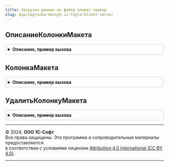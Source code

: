 ```yaml
---
title: Загрузка данных из файла клиент сервер
slug: bsp/zagruzka-dannyh-iz-fayla-klient-server
---
```



## ОписаниеКолонкиМакета
<details style="margin: 1em 0; padding: 0.5em; border: 1px solid #ccc; border-radius: 6px;">

<summary style="font-weight: bold; cursor: pointer;">Описание, пример вызова</summary>

```bsl

// Создает структуру описания колонок для макета загрузки данных из файла.
//
// Параметры:
//  Имя        -Строка - имя колонки.
//  Тип       - ОписаниеТипов - тип колонки.
//  Заголовок - Строка - заголовок колонки выводимый в бланке для загрузки.
//  Ширина    - Число - ширина колонки.
//  Подсказка - Строка - подсказка, выводимая в заголовке колонки.
//
// Возвращаемое значение:
//  Структура - структура с описание колонки:
//    * Имя                      - Строка - имя колонки.
//    * Заголовок                - Строка - заголовок колонки выводимый в бланке для загрузки.
//    * Тип                      - ОписаниеТипов - тип колонки.
//    * Ширина                   - Число  - ширина колонки.
//    * Позиция                  - Число  - позиция колонки в таблице
//    * Подсказка                - Строка - подсказка выводимая в заголовке колонки.
//    * ОбязательнаДляЗаполнения - Булево - истина, если колонка обязательно должна содержать значения.
//    * Группа                   - Строка - имя группы колонок.
//    * Родитель                 - Строка - используется для связи динамической колонки с реквизитом табличной части объекта.
//
Функция ОписаниеКолонкиМакета(Имя, Тип, Заголовок = Неопределено, Ширина = 0, Подсказка = "") Экспорт
```

Пример вызова
```bsl
Результат = ЗагрузкаДанныхИзФайлаКлиентСервер.ОписаниеКолонкиМакета(Имя, Тип, Заголовок, Ширина, Подсказка);
```
</details>

## КолонкаМакета
<details style="margin: 1em 0; padding: 0.5em; border: 1px solid #ccc; border-radius: 6px;">

<summary style="font-weight: bold; cursor: pointer;">Описание, пример вызова</summary>

```bsl

// Возвращает колонку макета по имени.
//
// Параметры:
//  Имя				 - Строка - имя колонки.
//  СписокКолонок	 - Массив из см. ЗагрузкаДанныхИзФайлаКлиентСервер.ОписаниеКолонкиМакета
//
// Возвращаемое значение:
//   - см. ОписаниеКолонкиМакета
//   - Неопределено - если колонка не существует.
//
Функция КолонкаМакета(Имя, СписокКолонок) Экспорт
```

Пример вызова
```bsl
Результат = ЗагрузкаДанныхИзФайлаКлиентСервер.КолонкаМакета(Имя, СписокКолонок) 
```
</details>

## УдалитьКолонкуМакета
<details style="margin: 1em 0; padding: 0.5em; border: 1px solid #ccc; border-radius: 6px;">

<summary style="font-weight: bold; cursor: pointer;">Описание, пример вызова</summary>

```bsl

// Удаляет колонку макета из массива.
//
// Параметры:
//  Имя           - Строка - имя колонки.
//  СписокКолонок - Массив из см. ЗагрузкаДанныхИзФайлаКлиентСервер.ОписаниеКолонкиМакета
//
Процедура УдалитьКолонкуМакета(Имя, СписокКолонок) Экспорт
```

Пример вызова
```bsl
ЗагрузкаДанныхИзФайлаКлиентСервер.УдалитьКолонкуМакета(Имя, СписокКолонок) 
```
</details>

---

© 2024, **ООО 1С-Софт**  
Все права защищены. Эта программа и сопроводительные материалы предоставляются  
в соответствии с условиями лицензии [Attribution 4.0 International (CC BY 4.0)](https://creativecommons.org/licenses/by/4.0/legalcode).

---
